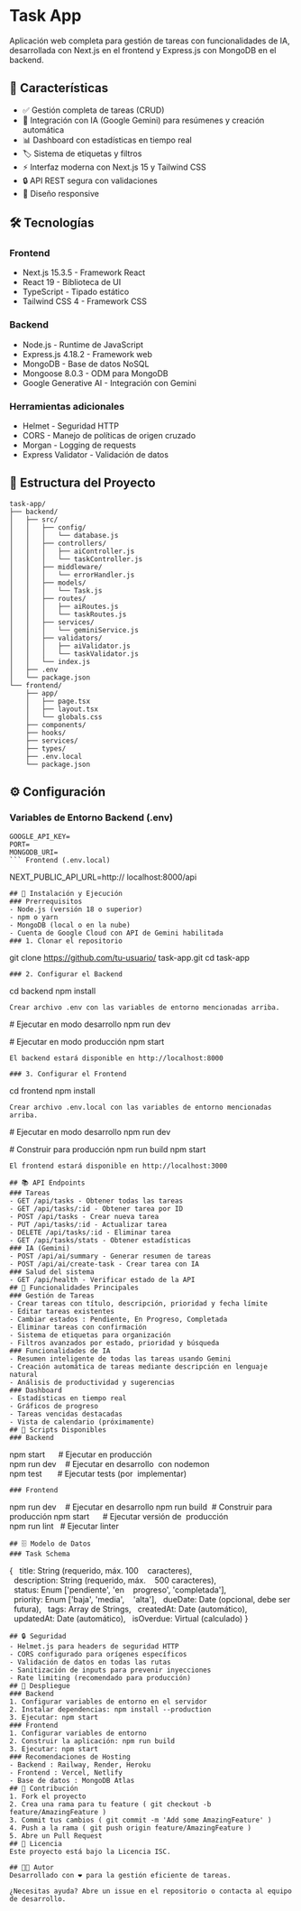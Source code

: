 # Task App
Aplicación web completa para gestión de tareas con funcionalidades de IA, desarrollada con Next.js en el frontend y Express.js con MongoDB en el backend.

## 🚀 Características
- ✅ Gestión completa de tareas (CRUD)
- 🤖 Integración con IA (Google Gemini) para resúmenes y creación automática
- 📊 Dashboard con estadísticas en tiempo real
- 🏷️ Sistema de etiquetas y filtros
- ⚡ Interfaz moderna con Next.js 15 y Tailwind CSS
- 🔒 API REST segura con validaciones
- 📱 Diseño responsive
## 🛠️ Tecnologías
### Frontend
- Next.js 15.3.5 - Framework React
- React 19 - Biblioteca de UI
- TypeScript - Tipado estático
- Tailwind CSS 4 - Framework CSS
### Backend
- Node.js - Runtime de JavaScript
- Express.js 4.18.2 - Framework web
- MongoDB - Base de datos NoSQL
- Mongoose 8.0.3 - ODM para MongoDB
- Google Generative AI - Integración con Gemini
### Herramientas adicionales
- Helmet - Seguridad HTTP
- CORS - Manejo de políticas de origen cruzado
- Morgan - Logging de requests
- Express Validator - Validación de datos
## 📁 Estructura del Proyecto
```
task-app/
├── backend/
│   ├── src/
│   │   ├── config/
│   │   │   └── database.js
│   │   ├── controllers/
│   │   │   ├── aiController.js
│   │   │   └── taskController.js
│   │   ├── middleware/
│   │   │   └── errorHandler.js
│   │   ├── models/
│   │   │   └── Task.js
│   │   ├── routes/
│   │   │   ├── aiRoutes.js
│   │   │   └── taskRoutes.js
│   │   ├── services/
│   │   │   └── geminiService.js
│   │   ├── validators/
│   │   │   ├── aiValidator.js
│   │   │   └── taskValidator.js
│   │   └── index.js
│   ├── .env
│   └── package.json
└── frontend/
    ├── app/
    │   ├── page.tsx
    │   ├── layout.tsx
    │   └── globals.css
    ├── components/
    ├── hooks/
    ├── services/
    ├── types/
    ├── .env.local
    └── package.json
```
## ⚙️ Configuración
### Variables de Entorno Backend (.env)
```
GOOGLE_API_KEY=
PORT=
MONGODB_URI=
``` Frontend (.env.local)
```
NEXT_PUBLIC_API_URL=http://
localhost:8000/api
```
## 🚀 Instalación y Ejecución
### Prerrequisitos
- Node.js (versión 18 o superior)
- npm o yarn
- MongoDB (local o en la nube)
- Cuenta de Google Cloud con API de Gemini habilitada
### 1. Clonar el repositorio
```
git clone https://github.com/tu-usuario/
task-app.git
cd task-app
```
### 2. Configurar el Backend
```
cd backend
npm install
```
Crear archivo .env con las variables de entorno mencionadas arriba.

```
# Ejecutar en modo desarrollo
npm run dev

# Ejecutar en modo producción
npm start
```
El backend estará disponible en http://localhost:8000

### 3. Configurar el Frontend
```
cd frontend
npm install
```
Crear archivo .env.local con las variables de entorno mencionadas arriba.

```
# Ejecutar en modo desarrollo
npm run dev

# Construir para producción
npm run build
npm start
```
El frontend estará disponible en http://localhost:3000

## 📚 API Endpoints
### Tareas
- GET /api/tasks - Obtener todas las tareas
- GET /api/tasks/:id - Obtener tarea por ID
- POST /api/tasks - Crear nueva tarea
- PUT /api/tasks/:id - Actualizar tarea
- DELETE /api/tasks/:id - Eliminar tarea
- GET /api/tasks/stats - Obtener estadísticas
### IA (Gemini)
- POST /api/ai/summary - Generar resumen de tareas
- POST /api/ai/create-task - Crear tarea con IA
### Salud del sistema
- GET /api/health - Verificar estado de la API
## 🎯 Funcionalidades Principales
### Gestión de Tareas
- Crear tareas con título, descripción, prioridad y fecha límite
- Editar tareas existentes
- Cambiar estados : Pendiente, En Progreso, Completada
- Eliminar tareas con confirmación
- Sistema de etiquetas para organización
- Filtros avanzados por estado, prioridad y búsqueda
### Funcionalidades de IA
- Resumen inteligente de todas las tareas usando Gemini
- Creación automática de tareas mediante descripción en lenguaje natural
- Análisis de productividad y sugerencias
### Dashboard
- Estadísticas en tiempo real
- Gráficos de progreso
- Tareas vencidas destacadas
- Vista de calendario (próximamente)
## 🔧 Scripts Disponibles
### Backend
```
npm start      # Ejecutar en producción
npm run dev    # Ejecutar en desarrollo 
con nodemon
npm test       # Ejecutar tests (por 
implementar)
```
### Frontend
```
npm run dev    # Ejecutar en desarrollo
npm run build  # Construir para 
producción
npm start      # Ejecutar versión de 
producción
npm run lint   # Ejecutar linter
```
## 🗄️ Modelo de Datos
### Task Schema
```
{
  title: String (requerido, máx. 100 
  caracteres),
  description: String (requerido, máx. 
  500 caracteres),
  status: Enum ['pendiente', 'en 
  progreso', 'completada'],
  priority: Enum ['baja', 'media', 
  'alta'],
  dueDate: Date (opcional, debe ser 
  futura),
  tags: Array de Strings,
  createdAt: Date (automático),
  updatedAt: Date (automático),
  isOverdue: Virtual (calculado)
}
```
## 🔒 Seguridad
- Helmet.js para headers de seguridad HTTP
- CORS configurado para orígenes específicos
- Validación de datos en todas las rutas
- Sanitización de inputs para prevenir inyecciones
- Rate limiting (recomendado para producción)
## 🚀 Despliegue
### Backend
1. Configurar variables de entorno en el servidor
2. Instalar dependencias: npm install --production
3. Ejecutar: npm start
### Frontend
1. Configurar variables de entorno
2. Construir la aplicación: npm run build
3. Ejecutar: npm start
### Recomendaciones de Hosting
- Backend : Railway, Render, Heroku
- Frontend : Vercel, Netlify
- Base de datos : MongoDB Atlas
## 🤝 Contribución
1. Fork el proyecto
2. Crea una rama para tu feature ( git checkout -b feature/AmazingFeature )
3. Commit tus cambios ( git commit -m 'Add some AmazingFeature' )
4. Push a la rama ( git push origin feature/AmazingFeature )
5. Abre un Pull Request
## 📝 Licencia
Este proyecto está bajo la Licencia ISC.

## 👨‍💻 Autor
Desarrollado con ❤️ para la gestión eficiente de tareas.

¿Necesitas ayuda? Abre un issue en el repositorio o contacta al equipo de desarrollo.